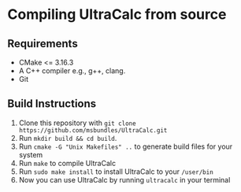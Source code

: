 # Compiling UltraCalc from source
## Requirements
 - CMake <= 3.16.3
 - A C++ compiler e.g., g++, clang.
 - Git
## Build Instructions
 1. Clone this repository with ```git clone https://github.com/msbundles/UltraCalc.git```
 2. Run ```mkdir build && cd build```.
 3. Run ```cmake -G "Unix Makefiles" ..``` to generate build files for your system
 4. Run ```make``` to compile UltraCalc
 5. Run ```sudo make install``` to install UltraCalc to your ```/user/bin```
 6. Now you can use UltraCalc by running ```ultracalc``` in your terminal
 
